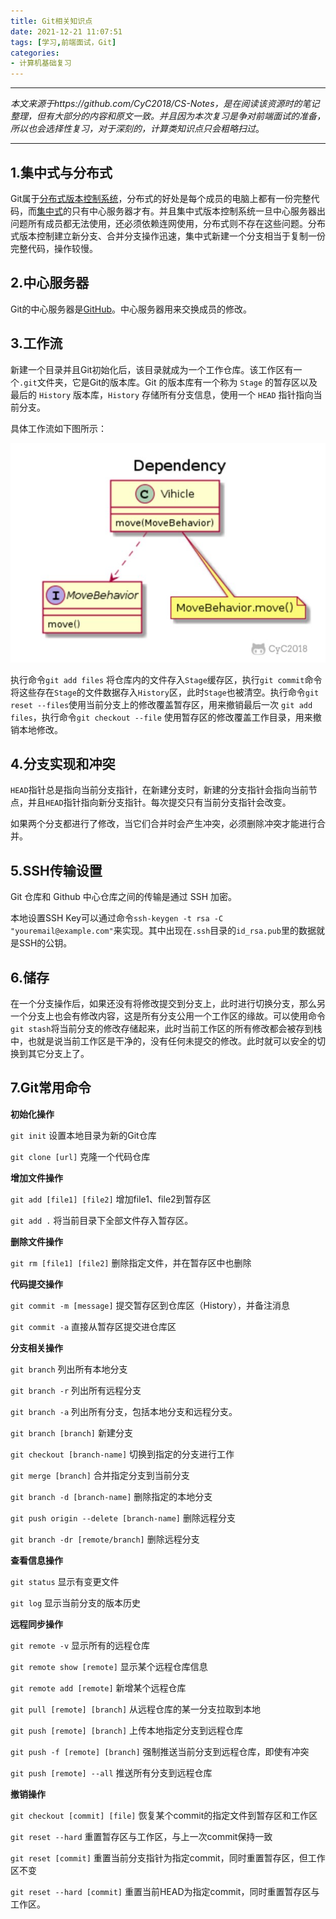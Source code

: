 ```yaml
---
title: Git相关知识点
date: 2021-12-21 11:07:51
tags: [学习,前端面试，Git]
categories:
- 计算机基础复习
---
```


------

*本文来源于https://github.com/CyC2018/CS-Notes，是在阅读该资源时的笔记整理，但有大部分的内容和原文一致。并且因为本次复习是争对前端面试的准备，所以也会选择性复习，对于深刻的，计算类知识点只会粗略扫过*。

------

## 1.集中式与分布式

Git属于<u>分布式版本控制系统</u>，分布式的好处是每个成员的电脑上都有一份完整代码，而<u>集中式</u>的只有中心服务器才有。并且集中式版本控制系统一旦中心服务器出问题所有成员都无法使用，还必须依赖连网使用，分布式则不存在这些问题。分布式版本控制建立新分支、合并分支操作迅速，集中式新建一个分支相当于复制一份完整代码，操作较慢。

## 2.中心服务器

Git的中心服务器是<u>GitHub</u>。中心服务器用来交换成员的修改。

## 3.工作流

新建一个目录并且Git初始化后，该目录就成为一个工作仓库。该工作区有一个`.git`文件夹，它是Git的版本库。Git 的版本库有一个称为 `Stage` 的暂存区以及最后的 `History` 版本库，`History` 存储所有分支信息，使用一个 `HEAD` 指针指向当前分支。

具体工作流如下图所示：

![](/images/react/2021122111.png)

执行命令`git add files` 将仓库内的文件存入`Stage`缓存区，执行`git commit`命令将这些存在`Stage`的文件数据存入`History`区，此时`Stage`也被清空。执行命令`git reset --files`使用当前分支上的修改覆盖暂存区，用来撤销最后一次 `git add files`，执行命令`git checkout --file` 使用暂存区的修改覆盖工作目录，用来撤销本地修改。

## 4.分支实现和冲突

`HEAD`指针总是指向当前分支指针，在新建分支时，新建的分支指针会指向当前节点，并且`HEAD`指针指向新分支指针。每次提交只有当前分支指针会改变。

如果两个分支都进行了修改，当它们合并时会产生冲突，必须删除冲突才能进行合并。

## 5.SSH传输设置

Git 仓库和 Github 中心仓库之间的传输是通过 SSH 加密。

本地设置SSH Key可以通过命令`ssh-keygen -t rsa -C "youremail@example.com"`来实现。其中出现在`.ssh`目录的`id_rsa.pub`里的数据就是SSH的公钥。

## 6.储存

在一个分支操作后，如果还没有将修改提交到分支上，此时进行切换分支，那么另一个分支上也会有修改内容，这是所有分支公用一个工作区的缘故。可以使用命令`git stash`将当前分支的修改存储起来，此时当前工作区的所有修改都会被存到栈中，也就是说当前工作区是干净的，没有任何未提交的修改。此时就可以安全的切换到其它分支上了。

## 7.Git常用命令

**初始化操作**

`git init` 设置本地目录为新的Git仓库

`git clone [url]` 克隆一个代码仓库

**增加文件操作**

`git add [file1] [file2]` 增加file1、file2到暂存区

`git add .` 将当前目录下全部文件存入暂存区。

**删除文件操作**

`git rm [file1] [file2]` 删除指定文件，并在暂存区中也删除

**代码提交操作**

`git commit -m [message]` 提交暂存区到仓库区（History），并备注消息

`git commit -a` 直接从暂存区提交进仓库区

**分支相关操作**

`git branch` 列出所有本地分支

`git branch -r` 列出所有远程分支

`git branch -a` 列出所有分支，包括本地分支和远程分支。

`git branch [branch]` 新建分支

`git checkout [branch-name]` 切换到指定的分支进行工作

`git merge [branch]` 合并指定分支到当前分支

`git branch -d [branch-name]` 删除指定的本地分支

`git push origin --delete [branch-name]` 删除远程分支

`git branch -dr [remote/branch]` 删除远程分支

**查看信息操作**

`git status` 显示有变更文件

`git log` 显示当前分支的版本历史

**远程同步操作**

`git remote -v` 显示所有的远程仓库

`git remote show [remote]` 显示某个远程仓库信息

`git remote add [remote]` 新增某个远程仓库

`git pull [remote] [branch]` 从远程仓库的某一分支拉取到本地

`git push [remote] [branch]` 上传本地指定分支到远程仓库

`git push -f [remote] [branch]` 强制推送当前分支到远程仓库，即使有冲突

`git push [remote] --all` 推送所有分支到远程仓库

**撤销操作**

`git checkout [commit] [file]` 恢复某个commit的指定文件到暂存区和工作区

`git reset --hard` 重置暂存区与工作区，与上一次commit保持一致

`git reset [commit]` 重置当前分支指针为指定commit，同时重置暂存区，但工作区不变

`git reset --hard [commit]` 重置当前HEAD为指定commit，同时重置暂存区与工作区。